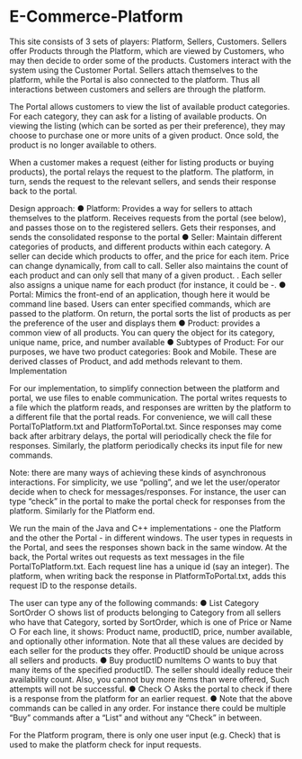 # E-Commerce-Platform

This site consists of 3 sets of players: Platform, Sellers, Customers. 
Sellers offer Products through the Platform, which are viewed by Customers, who may then decide to order some of the products.
Customers interact with the system using the Customer Portal. Sellers attach themselves to the
platform, while the Portal is also connected to the platform. Thus all interactions between
customers and sellers are through the platform. 

The Portal allows customers to view the list of available product categories. For each category,
they can ask for a listing of available products. On viewing the listing (which can be sorted as
per their preference), they may choose to purchase one or more units of a given product. Once
sold, the product is no longer available to others.

When a customer makes a request (either for listing products or buying products), the portal
relays the request to the platform. The platform, in turn, sends the request to the relevant
sellers, and sends their response back to the portal.

Design approach:
● Platform: Provides a way for sellers to attach themselves to the platform. Receives
requests from the portal (see below), and passes those on to the registered sellers. Gets
their responses, and sends the consolidated response to the portal
● Seller: Maintain different categories of products, and different products within each
category. A seller can decide which products to offer, and the price for each item. Price
can change dynamically, from call to call. Seller also maintains the count of each product
and can only sell that many of a given product. . Each seller also assigns a unique name
for each product (for instance, it could be <seller name>-<product name>.
● Portal: Mimics the front-end of an application, though here it would be command line
based. Users can enter specified commands, which are passed to the platform. On
return, the portal sorts the list of products as per the preference of the user and displays
them
● Product: provides a common view of all products. You can query the object for its
category, unique name, price, and number available
● Subtypes of Product: For our purposes, we have two product categories: Book and
Mobile. These are derived classes of Product, and add methods relevant to them.
Implementation

For our implementation, to simplify connection between the platform and portal, we use files to
enable communication. The portal writes requests to a file which the platform reads, and
responses are written by the platform to a different file that the portal reads. For convenience,
we will call these PortalToPlatform.txt and PlatformToPortal.txt. Since responses may come
back after arbitrary delays, the portal will periodically check the file for responses. Similarly, the
platform periodically checks its input file for new commands.

Note: there are many ways of achieving these kinds of asynchronous interactions. For simplicity,
we use “polling”, and we let the user/operator decide when to check for messages/responses.
For instance, the user can type “check” in the portal to make the portal check for responses from
the platform. Similarly for the Platform end.

We run the main of the Java and C++ implementations - one the Platform and the other the
Portal - in different windows. The user types in requests in the Portal, and sees the responses
shown back in the same window. At the back, the Portal writes out requests as text messages in
the file PortalToPlatform.txt. Each request line has a unique id (say an integer). The platform,
when writing back the response in PlatformToPortal.txt, adds this request ID to the response
details.

The user can type any of the following commands:
● List Category SortOrder
○ shows list of products belonging to Category from all sellers who have that
Category, sorted by SortOrder, which is one of Price or Name
○ For each line, it shows:
Product name, productID, price, number available, and optionally other
information. Note that all these values are decided by each seller for the products
they offer. ProductID should be unique across all sellers and products.
● Buy productID numItems
○ wants to buy that many items of the specified productID. The seller should ideally
reduce their availability count. Also, you cannot buy more items than were
offered, Such attempts will not be successful.
● Check
○ Asks the portal to check if there is a response from the platform for an earlier
request.
● Note that the above commands can be called in any order. For instance there could be
multiple “Buy” commands after a “List” and without any “Check” in between.

For the Platform program, there is only one user input (e.g. Check) that is used to make the
platform check for input requests.
